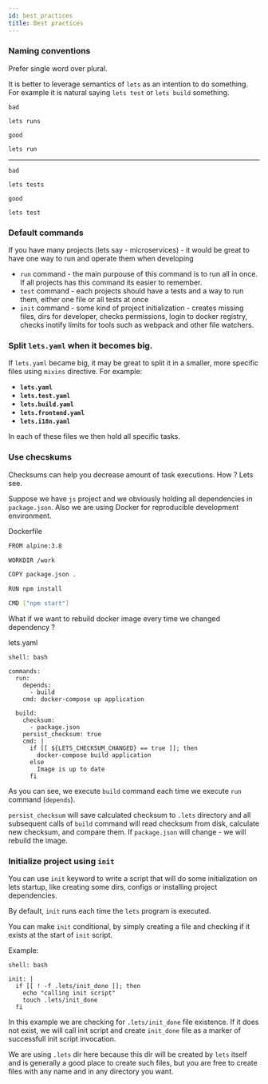 ```yaml
---
id: best_practices
title: Best practices
---
```


### Naming conventions

Prefer single word over plural.

It is better to leverage semantics of `lets` as an intention to do something. For example it is natural saying `lets test` or `lets build` something.

`bad`

```
lets runs
```

`good`

```
lets run
```

---

`bad`

```
lets tests
```

`good`

```
lets test
```

### Default commands

If you have many projects (lets say - microservices) - it would be great to have one way to run and operate them when developing

- `run` command - the main purpouse of this command is to run all in once. If all projects has this command its easier to remember.
- `test` command - each projects should have a tests and a way to run them, either one file or all tests at once
- `init` command - some kind of project initialization - creates missing files, dirs for developer, checks permissions, login to docker registry, checks inotify limits for tools such as webpack and other file watchers.

### Split `lets.yaml` when it becomes big. 

If `lets.yaml` became big, it may be great to split it in a smaller, more specific files using `mixins` directive.
For example:

- **`lets.yaml`**
- **`lets.test.yaml`**
- **`lets.build.yaml`**
- **`lets.frontend.yaml`**
- **`lets.i18n.yaml`**

In each of these files we then hold all specific tasks.

### Use checskums

Checksums can help you decrease amount of task executions. How ? Lets see.

Suppose we have `js` project and we obviously holding all dependencies in `package.json`.
Also we are using Docker for reproducible development environment.

Dockerfile

```bash
FROM alpine:3.8

WORKDIR /work

COPY package.json .

RUN npm install

CMD ["npm start"]
```

What if we want to rebuild docker image every time we changed dependency ?

lets.yaml

```
shell: bash

commands:
  run:
    depends: 
      - build
    cmd: docker-compose up application

  build:
    checksum:
      - package.json
    persist_checksum: true  
    cmd: |
      if [[ ${LETS_CHECKSUM_CHANGED} == true ]]; then 
        docker-compose build application
      else
        Image is up to date
      fi
```

As you can see, we execute `build` command each time we execute `run` command (`depends`).

`persist_checksum` will save calculated checksum to `.lets` directory and all subsequent calls of `build` command will
read checksum from disk, calculate new checksum, and compare them. If `package.json` will change - we will rebuild the image.


### Initialize project using `init`

You can use `init` keyword to write a script that will do some initialization on lets startup, like creating some dirs, configs or installing project dependencies.

By default, `init` runs each time the `lets` program is executed.

You can make `init` conditional, by simply creating a file and checking if it exists at the start of `init` script.

Example:

```
shell: bash

init: |
  if [[ ! -f .lets/init_done ]]; then
    echo "calling init script"
    touch .lets/init_done
  fi
```

In this example we are checking for `.lets/init_done` file existence. If it does not exist, we will call init script and create `init_done` file as a marker of successfull init script invocation.

We are using `.lets` dir here because this dir will be created by `lets` itself and is generally a good place to create such files, but you are free to create files with any name and in any directory you want.
